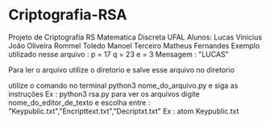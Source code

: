 # Criptografia-RSA

Projeto de Criptografia RS 
Matematica Discreta 
UFAL
Alunos:
Lucas Vinicius 
João Oliveira 
Rommel Toledo
Manoel Terceiro 
Matheus Fernandes 
Exemplo utilizado nesse arquivo :
p = 17
q = 23
e = 3
Mensagem : "LUCAS"

Para ler o arquivo utilize o diretorio 
e salve esse arquivo no diretorio

utilize o comando no terminal  python3 nome_do_arquivo.py e siga as instruções
Ex : python3 rsa.py
para ver os arquivos digite nome_do_editor_de_texto e escolha entre : "Keypublic.txt","Encripttext.txt","Decriptxt.txt"
Ex : atom Keypublic.txt
